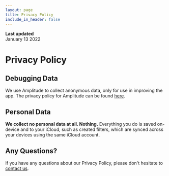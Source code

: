 ```yaml
---
layout: page
title: Privacy Policy
include_in_header: false
---
```


**Last updated**  
January 13 2022

# Privacy Policy
## Debugging Data
We use Amplitude to collect anonymous data, only for use in improving the app. The privacy policy for Amplitude can be found [here](https://amplitude.com/privacy/).

## Personal Data
**We collect no personal data at all. Nothing.** Everything you do is saved on-device and to your iCloud, such as created filters, which are synced across your devices using the same iCloud account.

## Any Questions?
If you have any questions about our Privacy Policy, please don't hesitate to [contact us](mailto:ochi@michaeltigas.com.au).